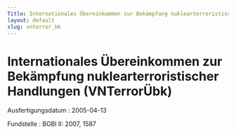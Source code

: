 ```yaml
---
Title: Internationales Übereinkommen zur Bekämpfung nuklearterroristischer Handlungen
layout: default
slug: vnterror_bk
---
```


# Internationales Übereinkommen zur Bekämpfung nuklearterroristischer Handlungen (VNTerrorÜbk)

Ausfertigungsdatum
:   2005-04-13

Fundstelle
:   BGBl II: 2007, 1587

